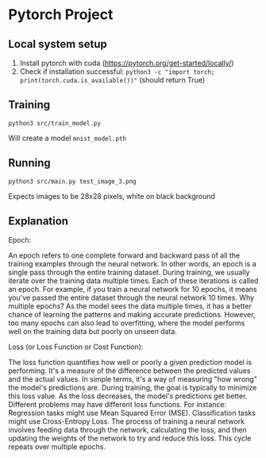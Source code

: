 # Pytorch Project

## Local system setup

1. Install pytorch with cuda (https://pytorch.org/get-started/locally/)
2. Check if installation successful: `python3 -c "import torch; print(torch.cuda.is_available())"` (should return True)

## Training

`python3 src/train_model.py`

Will create a model `mnist_model.pth`

## Running

`python3 src/main.py test_image_3.png`

Expects images to be 28x28 pixels, white on black background

## Explanation

Epoch:

An epoch refers to one complete forward and backward pass of all the training examples through the neural network.
In other words, an epoch is a single pass through the entire training dataset.
During training, we usually iterate over the training data multiple times. Each of these iterations is called an epoch.
For example, if you train a neural network for 10 epochs, it means you've passed the entire dataset through the neural network 10 times.
Why multiple epochs? As the model sees the data multiple times, it has a better chance of learning the patterns and making accurate predictions. However, too many epochs can also lead to overfitting, where the model performs well on the training data but poorly on unseen data.

Loss (or Loss Function or Cost Function):

The loss function quantifies how well or poorly a given prediction model is performing. It's a measure of the difference between the predicted values and the actual values.
In simple terms, it's a way of measuring "how wrong" the model's predictions are.
During training, the goal is typically to minimize this loss value. As the loss decreases, the model's predictions get better.
Different problems may have different loss functions. For instance:
Regression tasks might use Mean Squared Error (MSE).
Classification tasks might use Cross-Entropy Loss.
The process of training a neural network involves feeding data through the network, calculating the loss, and then updating the weights of the network to try and reduce this loss. This cycle repeats over multiple epochs.
